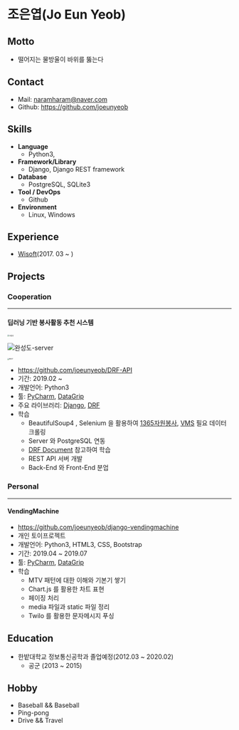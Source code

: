 # 조은엽(Jo Eun Yeob)
## Motto

- 떨어지는 물방울이 바위를 뚫는다

## Contact
- Mail: naramharam@naver.com
- Github: https://github.com/joeunyeob


## Skills
- **Language**
  - Python3, 
- **Framework/Library**
  - Django, Django REST framework
- **Database**
  - PostgreSQL, SQLite3
- **Tool / DevOps**
  - Github
- **Environment**
  - Linux, Windows

## Experience
- [Wisoft](https://www.wisoft.io/)(2017. 03 ~ )

## Projects
### Cooperation
---
#### 딥러닝 기반 봉사활동 추천 시스템

<img src="/Users/jo-eun-yeob/Workspace/TIL/Resume/images/capstone/크롤링.png" alt="크롤링" style="zoom:25%;" />

![완성도-server](/Users/jo-eun-yeob/Workspace/TIL/Resume/images/capstone/완성도-server.png)

<img src="/Users/jo-eun-yeob/Workspace/TIL/Resume/images/capstone/REST.png" alt="REST" style="zoom:25%;" />

- https://github.com/joeunyeob/DRF-API
- 기간: 2019.02 ~ 
- 개발언어: Python3
- 툴: [PyCharm](https://www.jetbrains.com/pycharm/), [DataGrip](https://www.jetbrains.com/datagrip/)
- 주요 라이브러리: [Django](https://github.com/django/django),  [DRF](https://github.com/encode/django-rest-framework)
- 학습
  - BeautifulSoup4 , Selenium 을 활용하여 [1365자원봉사](https://www.1365.go.kr/vols/main.do), [VMS](https://www.vms.or.kr/main.do) 필요 데이터 크롤링
  - Server 와 PostgreSQL 연동 
  - [DRF Document](https://www.django-rest-framework.org/) 참고하여 학습
  - REST API 서버 개발
  - Back-End 와 Front-End 분업

### Personal

---
#### VendingMachine

- https://github.com/joeunyeob/django-vendingmachine
- 개인 토이프로젝트
- 개발언어: Python3, HTML3, CSS, Bootstrap
- 기간: 2019.04 ~ 2019.07
- 툴: [PyCharm](https://www.jetbrains.com/pycharm/), [DataGrip](https://www.jetbrains.com/datagrip/)
- 학습
  - MTV 패턴에 대한 이해와 기본기 쌓기
  - Chart.js 를 활용한 차트 표현
  - 페이징 처리
  - media 파일과 static 파일 정리
  - Twilo 를 활용한 문자메시지 푸싱


## Education
- 한밭대학교 정보통신공학과 졸업예정(2012.03 ~ 2020.02)
  - 공군 (2013 ~ 2015)

## Hobby

- Baseball && Baseball
- Ping-pong
- Drive && Travel